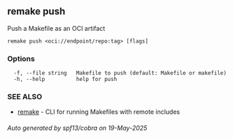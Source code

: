 ## remake push

Push a Makefile as an OCI artifact

```
remake push <oci://endpoint/repo:tag> [flags]
```

### Options

```
  -f, --file string   Makefile to push (default: Makefile or makefile)
  -h, --help          help for push
```

### SEE ALSO

* [remake](remake.md)	 - CLI for running Makefiles with remote includes

###### Auto generated by spf13/cobra on 19-May-2025
